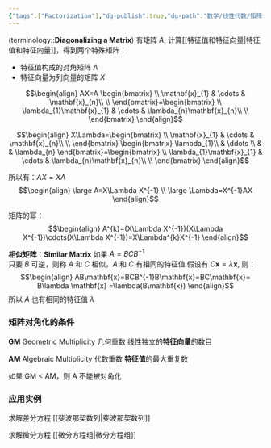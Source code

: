 ```yaml
---
{"tags":["Factorization"],"dg-publish":true,"dg-path":"数学/线性代数/矩阵对角化.md","permalink":"/数学/线性代数/矩阵对角化/","dgPassFrontmatter":true,"noteIcon":"","created":"2024-08-09T16:14:48.197+08:00","updated":"2024-08-30T20:36:32.143+08:00"}
---
```


(terminology::**Diagonalizing a Matrix**)
有矩阵 $A$, 计算[[特征值和特征向量\|特征值和特征向量]]，得到两个特殊矩阵：
- 特征值构成的对角矩阵 $\Lambda$
- 特征向量为列向量的矩阵 $X$

$$\begin{align}
AX=A \begin{bmatrix}
\\ \mathbf{x}_{1} & \cdots & \mathbf{x}_{n}\\ \\
\end{bmatrix}=\begin{bmatrix}
\\ \lambda_{1}\mathbf{x}_{1}  & \cdots & \lambda_{n}\mathbf{x}_{n}\\ \\
\end{bmatrix}
\end{align}$$

$$\begin{align}
X\Lambda=\begin{bmatrix}
\\ \mathbf{x}_{1} & \cdots & \mathbf{x}_{n}\\ \\
\end{bmatrix} \begin{bmatrix}
\lambda_{1}\\ & \ddots \\ &  & \lambda_{n}
\end{bmatrix}=\begin{bmatrix}
\\ \lambda_{1}\mathbf{x}_{1}  & \cdots & \lambda_{n}\mathbf{x}_{n}\\ \\
\end{bmatrix}
\end{align}$$


所以有：$AX=X\Lambda$
$$\begin{align}
\large A=X\Lambda X^{-1} \\
\large \Lambda=X^{-1}AX
\end{align}$$

矩阵的幂：
$$\begin{align}
A^{k}=(X\Lambda X^{-1})(X\Lambda X^{-1})\cdots(X\Lambda X^{-1})=X\Lambda^{k}X^{-1}
\end{align}$$


**相似矩阵**：**Similar Matrix** 
如果 $A=BCB^{-1}$  
只要 $B$ 可逆，则称 $A$ 和 $C$ 相似，$A$ 和 $C$ 有相同的特征值
假设有 $C\mathbf{x}=\lambda \mathbf{x}$, 则：
$$\begin{align}
AB\mathbf{x}=BCB^{-1}B\mathbf{x}=BC\mathbf{x}= B\lambda \mathbf{x} =\lambda(B\mathbf{x})
\end{align}$$
所以 $A$ 也有相同的特征值 $\lambda$

### 矩阵对角化的条件
**GM** Geometric Multiplicity 几何重数
线性独立的**特征向量**的数目

**AM** Algebraic Multiplicity  代数重数
**特征值**的最大重复数

如果 GM < AM，则 A 不能被对角化

### 应用实例
求解差分方程
[[斐波那契数列\|斐波那契数列]]

求解微分方程
[[微分方程组\|微分方程组]]


